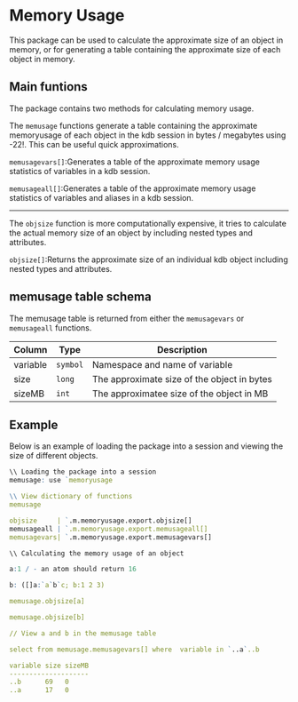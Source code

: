 # Memory Usage
This package can be used to calculate the approximate size of an object in memory, or for generating a table containing the approximate size of each object in memory.

## Main funtions
The package contains two methods for calculating memory usage. 


The `memusage` functions generate a table containing the approximate memoryusage of each object in the kdb session in bytes / megabytes using -22!. This can be useful quick approximations. 

`memusagevars[]`:Generates a table of the approximate memory usage statistics of variables in a kdb session.

`memusageall[]`:Generates a table of the approximate memory usage statistics of variables and aliases in a kdb session.

----

The `objsize` function is more computationally expensive, it tries to calculate the actual memory size of an object by including nested types and attributes.

`objsize[]`:Returns the approximate size of an individual kdb object including nested types and attributes.



## memusage table schema
The memusage table is returned from either the `memusagevars` or `memusageall` functions.

| Column   | Type        | Description                                 |
|----------|-------------|---------------------------------------------|
| variable | `symbol`    | Namespace and name of variable              |
| size     | `long`      | The approximate size of the object in bytes |
| sizeMB   | `int`       | The approximatee size of the object in MB   | 

## Example
Below is an example of loading the package into a session and viewing the size of different objects.

```q
\\ Loading the package into a session
memusage: use `memoryusage

\\ View dictionary of functions
memusage

objsize     | `.m.memoryusage.export.objsize[]
memusageall | `.m.memoryusage.export.memusageall[]
memusagevars| `.m.memoryusage.export.memusagevars[]

\\ Calculating the memory usage of an object

a:1 / - an atom should return 16

b: ([]a:`a`b`c; b:1 2 3)

memusage.objsize[a]

memusage.objsize[b]

// View a and b in the memusage table

select from memusage.memusagevars[] where  variable in `..a`..b

variable size sizeMB
--------------------
..b      69   0
..a      17   0

```